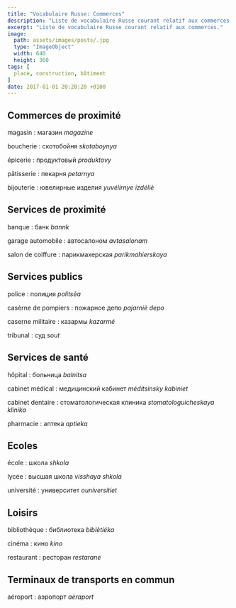 ```yaml
---
title: "Vocabulaire Russe: Commerces"
description: "Liste de vocabulaire Russe courant relatif aux commerces."
excerpt: "Liste de vocabulaire Russe courant relatif aux commerces."
image:
  path: assets/images/posts/.jpg
  type: "ImageObject"
  width: 640
  height: 360
tags: [
  place, construction, bâtiment
]
date: 2017-01-01 20:20:20 +0100
---
```


## Commerces de proximité

magasin
: магазин
*magazine*

boucherie
: скотобойня
*skotaboynya*

épicerie
: продуктовый
*produktovy*

pâtisserie
: пекарня
*petarnya*

bijouterie
: ювелирные изделия
*yuvélirnye izdéliè*


## Services de proximité

banque
: банк
*bannk*

garage automobile
: автосалоном
*avtasalonam*

salon de coiffure
: парикмахерская
*parikmahierskaya*


## Services publics

police
: полиция
*politsèa*

casèrne de pompiers
: пожарное депо
*pajarniè depo*

caserne militaire
: казармы
*kazarmé*

tribunal
: суд
*sout*


## Services de santé

hôpital
: больница
*balnitsa*

cabinet médical
: медицинский кабинет
*méditsinsky kabiniet*

cabinet dentaire
: стоматологическая клиника
*stomatologuicheskaya klinika*

pharmacie
: аптека
*aptieka*


## Ecoles

école
: школа
*shkola*

lycée
: высшая школа
*visshaya shkola*

université
: университет
*ouniversitiet*


## Loisirs

bibliothèque
: библиотека
*biblètiéka*

cinéma
: кино
*kino*

restaurant
: ресторан
*restarane*


## Terminaux de transports en commun

aéroport
: аэропорт
*aèraport*
